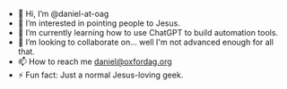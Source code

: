 - 👋 Hi, I’m @daniel-at-oag
- 👀 I’m interested in pointing people to Jesus.
- 🌱 I’m currently learning how to use ChatGPT to build automation tools.
- 💞️ I’m looking to collaborate on... well I'm not advanced enough for all that.
- 📫 How to reach me daniel@oxfordag.org
- ⚡ Fun fact: Just a normal Jesus-loving geek.
